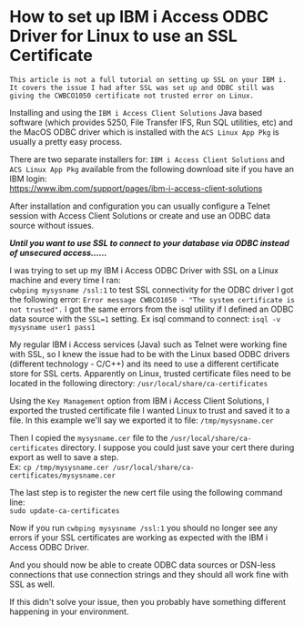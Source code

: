 # How to set up IBM i Access ODBC Driver for Linux to use an SSL Certificate 
```This article is not a full tutorial on setting up SSL on your IBM i. It covers the issue I had after SSL was set up and ODBC still was giving the CWBCO1050 certificate not trusted error on Linux.```

Installing and using the ```IBM i Access Client Solutions``` Java based software (which provides 5250, File Transfer IFS, Run SQL utilities, etc) and the MacOS ODBC driver which is installed with the ```ACS Linux App Pkg``` is usually a pretty easy process.    

There are two separate installers for: ```IBM i Access Client Solutions``` and ```ACS Linux App Pkg``` available from the following download site if you have an IBM login:    
https://www.ibm.com/support/pages/ibm-i-access-client-solutions   

After installation and configuration you can usually configure a Telnet session with Access Client Solutions or create and use an ODBC data source without issues.   

***Until you want to use SSL to connect to your database via ODBC instead of unsecured access......***

I was trying to set up my IBM i Access ODBC Driver with SSL on a Linux machine and every time I ran:   
```cwbping mysysname /ssl:1``` to test SSL connectivity for the ODBC driver I got the following error: ```Error message CWBCO1050 - "The system certificate is not trusted".``` I got the same errors from the isql utility if I defined an ODBC data source with the ```SSL=1``` setting. Ex isql command to connect: ```isql -v mysysname user1 pass1```  

My regular IBM i Access services (Java) such as Telnet were working fine with SSL, so I knew the issue had to be with the Linux based ODBC drivers (different technology - C/C++) and its need to use a different certificate store for SSL certs. Apparently on Linux, trusted certificate files need to be located in the following directory: ```/usr/local/share/ca-certificates```    

Using the ```Key Management``` option from IBM i Access Client Solutions, I exported the trusted certificate file I wanted Linux to trust and saved it to a file. In this example we'll say we exported it to file: ```/tmp/mysysname.cer```    

Then I copied the ```mysysname.cer``` file to the ```/usr/local/share/ca-certificates``` directory. I suppose you could just save your cert there during export as well to save a step.    
Ex: ```cp /tmp/mysysname.cer /usr/local/share/ca-certificates/mysysname.cer``` 

The last step is to register the new cert file using the following command line:  
```sudo update-ca-certificates```

Now if you run ```cwbping mysysname /ssl:1``` you should no longer see any errors if your SSL certificates are working as expected with the IBM i Access ODBC Driver.    

And you should now be able to create ODBC data sources or DSN-less connections that use connection strings and they should all work fine with SSL as well.    

If this didn't solve your issue, then you probably have something different happening in your environment.   
